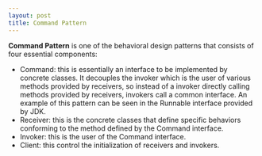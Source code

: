 ```yaml
---
layout: post
title: Command Pattern
---
```


**Command Pattern** is one of the behavioral design patterns that consists of four essential components:
- Command: this is essentially an interface to be implemented by concrete classes. It decouples the invoker which is the user of various methods provided by receivers, so instead of a invoker directly calling methods provided by receivers, invokers call a common interface. An example of this pattern can be seen in the Runnable interface provided by JDK.
- Receiver: this is the concrete classes that define specific behaviors conforming to the method defined by the Command interface. 
- Invoker: this is the user of the Command interface.
- Client: this control the initialization of receivers and invokers.

